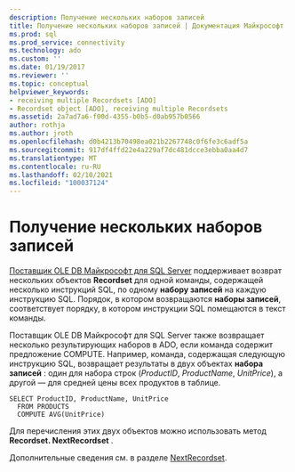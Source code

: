 ```yaml
---
description: Получение нескольких наборов записей
title: Получение нескольких наборов записей | Документация Майкрософт
ms.prod: sql
ms.prod_service: connectivity
ms.technology: ado
ms.custom: ''
ms.date: 01/19/2017
ms.reviewer: ''
ms.topic: conceptual
helpviewer_keywords:
- receiving multiple Recordsets [ADO]
- Recordset object [ADO], receiving multiple Recordsets
ms.assetid: 2a7ad7a6-f00d-4355-b0b5-d0ab957b0566
author: rothja
ms.author: jroth
ms.openlocfilehash: d0b4213b70498ea021b2267748c0f6fe3c6adf5a
ms.sourcegitcommit: 917df4ffd22e4a229af7dc481dcce3ebba0aa4d7
ms.translationtype: MT
ms.contentlocale: ru-RU
ms.lasthandoff: 02/10/2021
ms.locfileid: "100037124"
---
```

# <a name="receiving-multiple-recordsets"></a>Получение нескольких наборов записей
[Поставщик OLE DB Майкрософт для SQL Server](../../../ado/guide/appendixes/microsoft-ole-db-provider-for-sql-server.md) поддерживает возврат нескольких объектов **Recordset** для одной команды, содержащей несколько инструкций SQL, по одному **набору записей** на каждую инструкцию SQL. Порядок, в котором возвращаются **наборы записей**, соответствует порядку, в котором инструкции SQL помещаются в текст команды.  
  
 Поставщик OLE DB Майкрософт для SQL Server также возвращает несколько результирующих наборов в ADO, если команда содержит предложение COMPUTE. Например, команда, содержащая следующую инструкцию SQL, возвращает результаты в двух объектах **набора записей** : один для набора строк (*ProductID*, *ProductName*, *UnitPrice*), а другой — для средней цены всех продуктов в таблице.  
  
```  
SELECT ProductID, ProductName, UnitPrice   
  FROM PRODUCTS   
  COMPUTE AVG(UnitPrice)  
```  
  
 Для перечисления этих двух объектов можно использовать метод **Recordset. NextRecordset** .  
  
 Дополнительные сведения см. в разделе [NextRecordset](../../../ado/reference/ado-api/nextrecordset-method-ado.md).
